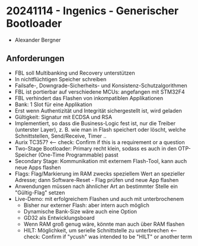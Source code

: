 # 20241114 - Ingenics - Generischer Bootloader
* Alexander Bergner

## Anforderungen
* FBL soll Multibanking und Recovery unterstützen
* In nichtflüchtigen Speicher schreiben
* Failsafe-, Downgrade-Sicherheits- und Konsistenz-Schutzalgorithmen
* FBL ist portierbar auf verschiedene MCUs: angefangen mit STM32F4
* FBL verhindert das Flashen von inkompatiblen Applikationen
* Bank: 1 Slot für eine Applikation
* Erst wenn Authentizität und Integrität sichergestellt ist, wird geladen
* Gültigkeit: Signatur mit ECDSA und RSA
* Implementiert, so dass die Business-Logic fest ist, nur die Treiber (unterster Layer), z. B. wie man in Flash speichert oder löscht, welche Schnittstellen, Send/Receive, Timer ..
* Aurix TC357? <-- check: Confirm if this is a requirement or a question
* Two-Stage Bootloader: Primary recht klein, sodass es auch in den OTP-Speicher (One-Time Programmable) passt
* Secondary Stage: Kommunikation mit externem Flash-Tool, kann auch neue Apps flashen
* Flags: Flag/Markierung im RAM zwecks speziellem Wert an spezieller Adresse; dann Software-Reset - Flag prüfen und neue App flashen
* Anwendungen müssen nach ähnlicher Art an bestimmter Stelle ein "Gültig-Flag" setzen
* Live-Demo: mit erfolgreichem Flashen und auch mit unterbrochenem
  * Bisher nur externer Flash: aber intern auch möglich
  * Dynamische Bank-Size wäre auch eine Option
  * GD32 als Entwicklungsboard
  * Wenn RAM groß genug wäre, könnte man auch über RAM flashen
  * HILT: Möglichkeit, um serielle Schnittstelle zu unterbrechen <-- check: Confirm if "ycush" was intended to be "HILT" or another term
